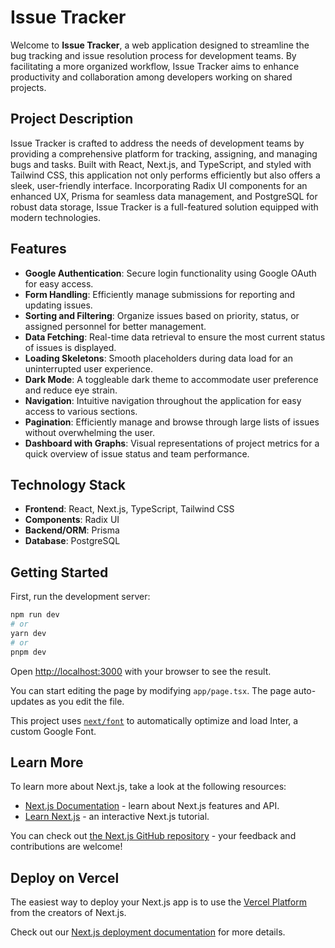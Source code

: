 # Issue Tracker

Welcome to **Issue Tracker**, a web application designed to streamline the bug tracking and issue resolution process for development teams. By facilitating a more organized workflow, Issue Tracker aims to enhance productivity and collaboration among developers working on shared projects.

## Project Description

Issue Tracker is crafted to address the needs of development teams by providing a comprehensive platform for tracking, assigning, and managing bugs and tasks. Built with React, Next.js, and TypeScript, and styled with Tailwind CSS, this application not only performs efficiently but also offers a sleek, user-friendly interface. Incorporating Radix UI components for an enhanced UX, Prisma for seamless data management, and PostgreSQL for robust data storage, Issue Tracker is a full-featured solution equipped with modern technologies.

## Features

- **Google Authentication**: Secure login functionality using Google OAuth for easy access.
- **Form Handling**: Efficiently manage submissions for reporting and updating issues.
- **Sorting and Filtering**: Organize issues based on priority, status, or assigned personnel for better management.
- **Data Fetching**: Real-time data retrieval to ensure the most current status of issues is displayed.
- **Loading Skeletons**: Smooth placeholders during data load for an uninterrupted user experience.
- **Dark Mode**: A toggleable dark theme to accommodate user preference and reduce eye strain.
- **Navigation**: Intuitive navigation throughout the application for easy access to various sections.
- **Pagination**: Efficiently manage and browse through large lists of issues without overwhelming the user.
- **Dashboard with Graphs**: Visual representations of project metrics for a quick overview of issue status and team performance.

## Technology Stack

- **Frontend**: React, Next.js, TypeScript, Tailwind CSS
- **Components**: Radix UI
- **Backend/ORM**: Prisma
- **Database**: PostgreSQL


## Getting Started

First, run the development server:

```bash
npm run dev
# or
yarn dev
# or
pnpm dev
```

Open [http://localhost:3000](http://localhost:3000) with your browser to see the result.

You can start editing the page by modifying `app/page.tsx`. The page auto-updates as you edit the file.

This project uses [`next/font`](https://nextjs.org/docs/basic-features/font-optimization) to automatically optimize and load Inter, a custom Google Font.

## Learn More

To learn more about Next.js, take a look at the following resources:

- [Next.js Documentation](https://nextjs.org/docs) - learn about Next.js features and API.
- [Learn Next.js](https://nextjs.org/learn) - an interactive Next.js tutorial.

You can check out [the Next.js GitHub repository](https://github.com/vercel/next.js/) - your feedback and contributions are welcome!

## Deploy on Vercel

The easiest way to deploy your Next.js app is to use the [Vercel Platform](https://vercel.com/new?utm_medium=default-template&filter=next.js&utm_source=create-next-app&utm_campaign=create-next-app-readme) from the creators of Next.js.

Check out our [Next.js deployment documentation](https://nextjs.org/docs/deployment) for more details.
